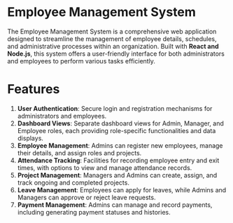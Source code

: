 # Employee Management System

The Employee Management System is a comprehensive web application designed to streamline the management of employee details, schedules, and administrative processes within an organization. Built with **React and Node.js**, this system offers a user-friendly interface for both administrators and employees to perform various tasks efficiently.

# Features

1. **User Authentication**: Secure login and registration mechanisms for administrators and employees.
2. **Dashboard Views**: Separate dashboard views for Admin, Manager, and Employee roles, each providing role-specific functionalities and data displays.
3. **Employee Management**: Admins can register new employees, manage their details, and assign roles and projects.
4. **Attendance Tracking**: Facilities for recording employee entry and exit times, with options to view and manage attendance records.
5. **Project Management**: Managers and Admins can create, assign, and track ongoing and completed projects.
6. **Leave Management**: Employees can apply for leaves, while Admins and Managers can approve or reject leave requests.
7. **Payment Management**: Admins can manage and record payments, including generating payment statuses and histories.

